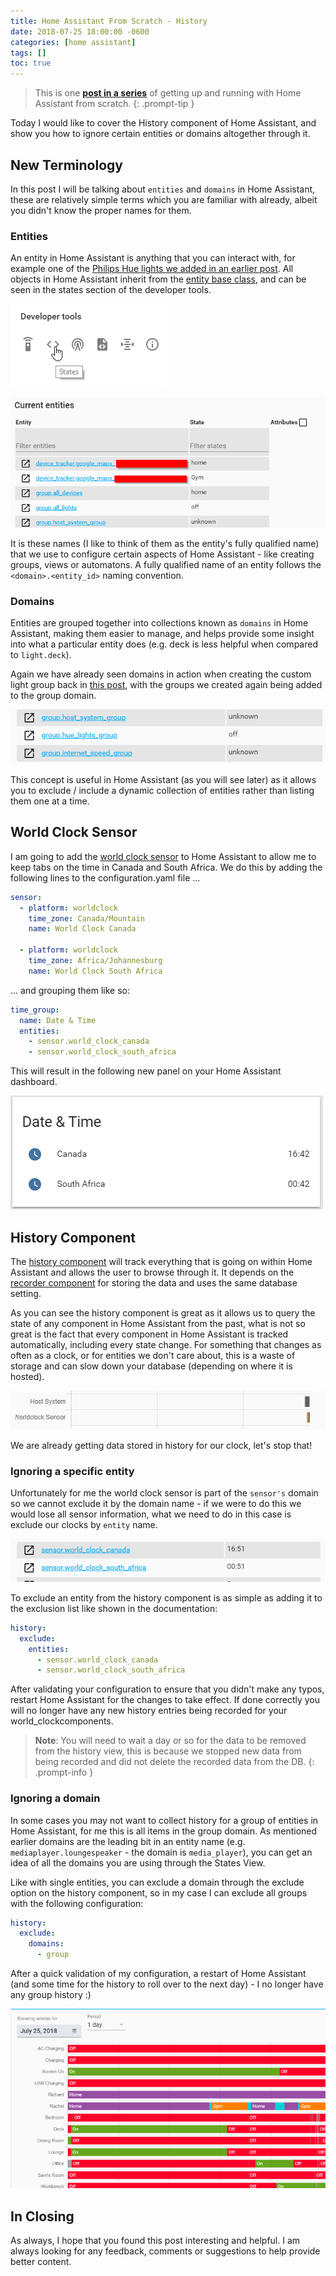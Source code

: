 ```yaml
---
title: Home Assistant From Scratch - History
date: 2018-07-25 18:00:00 -0600
categories: [home assistant]
tags: []
toc: true
---
```


> This is one **[post in a series](https://www.richardn.ca/posts/HomeAssistantFromScratchInstallation/)** of getting up and running with Home Assistant from scratch.
{: .prompt-tip }

Today I would like to cover the History component of Home Assistant, and show you how to ignore certain entities or domains altogether through it.

## New Terminology
In this post I will be talking about `entities` and `domains` in Home Assistant, these are relatively simple terms which you are familiar with already, albeit you didn't know the proper names for them.

### Entities
An entity in Home Assistant is anything that you can interact with, for example one of the [Philips Hue lights we added in an earlier post](https://www.richardn.ca/posts/HomeAssistantFromScratchHue/). All objects in Home Assistant inherit from the [entity base class](https://github.com/home-assistant/core/blob/dev/homeassistant/helpers/entity.py), and can be seen in the states section of the developer tools.

![](/assets/img/2018/2018-07-25/001.png)

![](/assets/img/2018/2018-07-25/002.png)

It is these names (I like to think of them as the entity's fully qualified name) that we use to configure certain aspects of Home Assistant - like creating groups, views or automatons. A fully qualified name of an entity follows the `<domain>.<entity_id>` naming convention.

### Domains
Entities are grouped together into collections known as `domains` in Home Assistant, making them easier to manage, and helps provide some insight into what a particular entity does (e.g. deck is less helpful when compared to `light.deck`).

Again we have already seen domains in action when creating the custom light group back in [this post](https://www.richardn.ca/posts/HomeAssistantFromScratchHue/), with the groups we created again being added to the group domain.

![](/assets/img/2018/2018-07-25/003.png)

This concept is useful in Home Assistant (as you will see later) as it allows you to exclude / include a dynamic collection of entities rather than listing them one at a time.

## World Clock Sensor
I am going to add the [world clock sensor](https://www.home-assistant.io/integrations/worldclock/) to Home Assistant to allow me to keep tabs on the time in Canada and South Africa. We do this by adding the following lines to the configuration.yaml file ...

```yaml
sensor:
  - platform: worldclock
    time_zone: Canada/Mountain
    name: World Clock Canada

  - platform: worldclock
    time_zone: Africa/Johannesburg
    name: World Clock South Africa
```

... and grouping them like so:

```yaml
time_group:
  name: Date & Time
  entities:
    - sensor.world_clock_canada
    - sensor.world_clock_south_africa
```

This will result in the following new panel on your Home Assistant dashboard.

![](/assets/img/2018/2018-07-25/004.png)

## History Component
The [history component](https://www.home-assistant.io/integrations/history/) will track everything that is going on within Home Assistant and allows the user to browse through it. It depends on the [recorder component](https://www.home-assistant.io/integrations/recorder/) for storing the data and uses the same database setting.

As you can see the history component is great as it allows us to query the state of any component in Home Assistant from the past, what is not so great is the fact that every component in Home Assistant is tracked automatically, including every state change. For something that changes as often as a clock, or for entities we don't care about, this is a waste of storage and can slow down your database (depending on where it is hosted).

![](/assets/img/2018/2018-07-25/005.png)

We are already getting data stored in history for our clock, let's stop that!

### Ignoring a specific entity
Unfortunately for me the world clock sensor is part of the `sensor's` domain so we cannot exclude it by the domain name - if we were to do this we would lose all sensor information, what we need to do in this case is exclude our clocks by `entity` name.

![](/assets/img/2018/2018-07-25/006.png)

To exclude an entity from the history component is as simple as adding it to the exclusion list like shown in the documentation:

```yaml
history:
  exclude:
    entities:
      - sensor.world_clock_canada
      - sensor.world_clock_south_africa
```

After validating your configuration to ensure that you didn't make any typos, restart Home Assistant for the changes to take effect. If done correctly you will no longer have any new history entries being recorded for your world_clockcomponents.

> **Note**: You will need to wait a day or so for the data to be removed from the history view, this is because we stopped new data from being recorded and did not delete the recorded data from the DB.
{: .prompt-info }

### Ignoring a domain
In some cases you may not want to collect history for a group of entities in Home Assistant, for me this is all items in the group domain. As mentioned earlier domains are the leading bit in an entity name (e.g. `mediaplayer.loungespeaker` - the domain is `media_player`), you can get an idea of all the domains you are using through the States View.

Like with single entities, you can exclude a domain through the exclude option on the history component, so in my case I can exclude all groups with the following configuration:

```yaml
history:
  exclude:
    domains:
      - group
```

After a quick validation of my configuration, a restart of Home Assistant (and some time for the history to roll over to the next day) - I no longer have any group history :)

![](/assets/img/2018/2018-07-25/007.png)

## In Closing
As always, I hope that you found this post interesting and helpful. I am always looking for any feedback, comments or suggestions to help provide better content.
